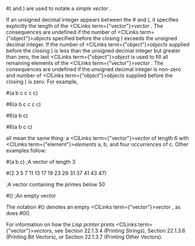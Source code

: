  



#( and ) are used to notate a *simple vector* . 



If an unsigned decimal integer appears between the # and (, it specifies explicitly the length of the <ClLinks  term={"vector"}><i>vector</i></ClLinks> . The consequences are undefined if the number of <ClLinks  term={"object"}><i>objects</i></ClLinks> specified before the closing ) exceeds the unsigned decimal integer. If the number of <ClLinks  term={"object"}><i>objects</i></ClLinks> supplied before the closing ) is less than the unsigned decimal integer but greater than zero, the last <ClLinks  term={"object"}><i>object</i></ClLinks> is used to fill all remaining elements of the <ClLinks  term={"vector"}><i>vector</i></ClLinks> . The consequences are undefined if the unsigned decimal integer is non-zero and number of <ClLinks  term={"object"}><i>objects</i></ClLinks> supplied before the closing ) is zero. For example, 



#(a b c c c c) 



#6(a b c c c c) 



#6(a b c) 



#6(a b c c)  







all mean the same thing: a <ClLinks  term={"vector"}><i>vector</i></ClLinks> of length 6 with <ClLinks  term={"element"}><i>elements</i></ClLinks> a, b, and four occurrences of c. Other examples follow: 



#(a b c) ;A vector of length 3 



#(2 3 5 7 11 13 17 19 23 29 31 37 41 43 47) 



;A vector containing the primes below 50 



#() ;An empty vector 



The notation #() denotes an empty <ClLinks  term={"vector"}><i>vector</i></ClLinks> , as does #0(). 



For information on how the *Lisp printer* prints <ClLinks  term={"vector"}><i>vectors</i></ClLinks>, see Section 22.1.3.4 (Printing Strings), Section 22.1.3.6 (Printing Bit Vectors), or Section 22.1.3.7 (Printing Other Vectors). 



